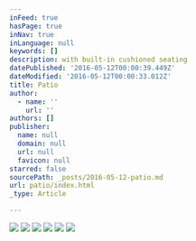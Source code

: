 ```yaml
---
inFeed: true
hasPage: true
inNav: true
inLanguage: null
keywords: []
description: with built-in cushioned seating
datePublished: '2016-05-12T00:00:39.449Z'
dateModified: '2016-05-12T00:00:33.012Z'
title: Patio
author:
  - name: ''
    url: ''
authors: []
publisher:
  name: null
  domain: null
  url: null
  favicon: null
starred: false
sourcePath: _posts/2016-05-12-patio.md
url: patio/index.html
_type: Article

---
```

![](https://the-grid-user-content.s3-us-west-2.amazonaws.com/f3cdd65e-0193-4dd1-a1c6-6dad56e79c7a.jpg)
![](https://the-grid-user-content.s3-us-west-2.amazonaws.com/d68ce5d3-8676-489a-9204-e9f0bfd690dd.jpg)
![](https://the-grid-user-content.s3-us-west-2.amazonaws.com/4960c434-de4f-4fe6-a544-dfc263fab7b9.jpg)
![](https://the-grid-user-content.s3-us-west-2.amazonaws.com/a1195256-d5cd-44eb-8a46-11d6a1aad54e.jpg)
![](https://the-grid-user-content.s3-us-west-2.amazonaws.com/01a26820-4ea2-4b0a-b7b2-8404925a4343.jpg)
![](https://the-grid-user-content.s3-us-west-2.amazonaws.com/8ce33fa6-ef85-4282-96e1-5d69c7038073.jpg)